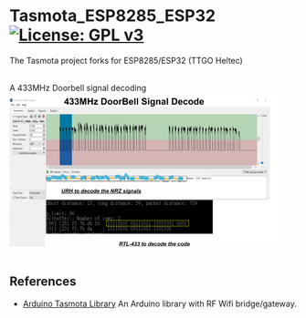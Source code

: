 # Tasmota_ESP8285_ESP32 [![License: GPL v3](https://img.shields.io/badge/License-GPLv3-blue.svg)](https://www.gnu.org/licenses/gpl-3.0)<br>
The Tasmota project forks for ESP8285/ESP32 (TTGO Heltec)

<br>
A 433MHz Doorbell signal decoding <br>
<img src="pic/DoorBell433.png" width=480/>
<br><br>

## References
  - [Arduino Tasmota Library](https://github.com/arendst/Tasmota) An Arduino library with RF Wifi bridge/gateway.
